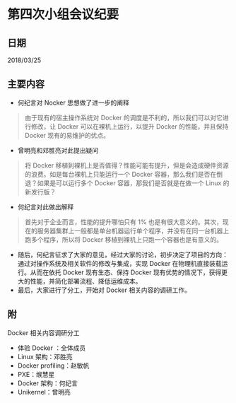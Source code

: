 # 第四次小组会议纪要

## 日期

2018/03/25

## 主要内容

- 何纪言对 Nocker 思想做了进一步的阐释

> 由于现有的宿主操作系统对 Docker 的调度是不利的，所以我们可以对它进行修改，让 Docker 可以在裸机上运行，以提升 Docker 的性能，并且保持 Docker 现有的易维护的优点。

- 曾明亮和邓胜亮对此提出疑问

> 将 Docker 移植到裸机上是否值得？性能可能有提升，但是会造成硬件资源的浪费。如是每台裸机上只能运行一个 Docker 容器，那么我们是否在倒退？如果是可以运行多个 Docker 容器，那我们是否就是在做一个 Linux 的新发行版？

- 何纪言对此做出解释

> 首先对于企业而言，性能的提升哪怕只有 1% 也是有很大意义的。其次，现在的服务器集群上一般都是单台机器运行单个程序，并没有在同一台机器上跑多个程序，所以将 Docker 移植到裸机上只跑一个容器也是有意义的。

- 随后，何纪言征求了大家的意见，经过大家的讨论，初步决定了项目的方向：通过对操作系统及相关软件的修改与集成，实现 Docker 在物理机直接装载运行。从而在依托 Docker 现有生态、保持 Docker 现有优势的情况下，获得更大的性能，并简化部署流程、降低运维成本。
- 最后，大家进行了分工，开始对 Docker 相关内容的调研工作。

## 附

Docker 相关内容调研分工

- 体验 Docker ：全体成员
- Linux 架构：邓胜亮
- Docker profiling：赵敏帆
- PXE：缑慧星
- Docker 架构：何纪言
- Unikernel：曾明亮